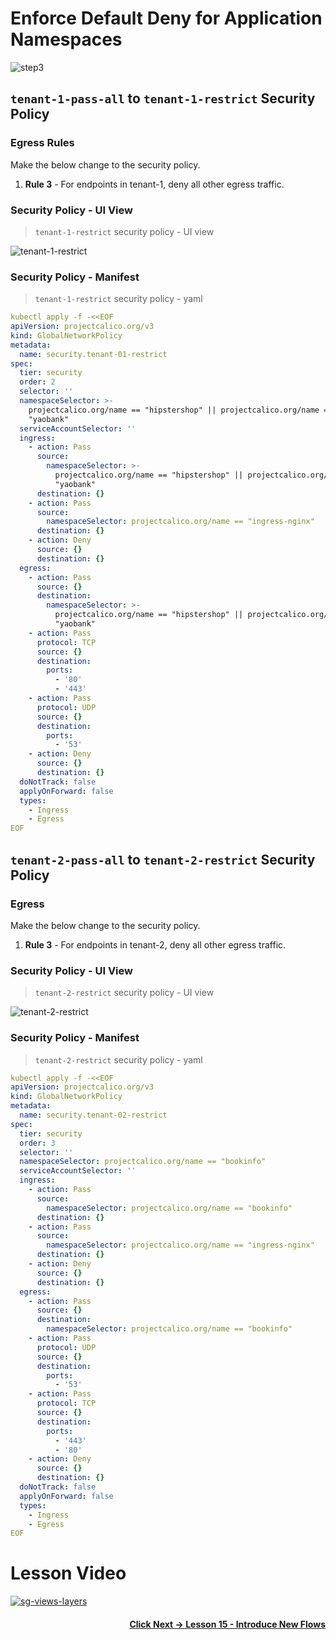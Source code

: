 # Enforce Default Deny for Application Namespaces

![step3](images/step6.png)

## `tenant-1-pass-all` to `tenant-1-restrict` Security Policy


### Egress Rules

Make the below change to the security policy. 

01. **Rule 3** - For endpoints in tenant-1, deny all other egress traffic.

### Security Policy - UI View
> `tenant-1-restrict` security policy - UI view

![tenant-1-restrict](images/quickstart-self-service-tenant-1-restrict.png)

### Security Policy - Manifest
> `tenant-1-restrict` security policy - yaml

```yaml
kubectl apply -f -<<EOF
apiVersion: projectcalico.org/v3
kind: GlobalNetworkPolicy
metadata:
  name: security.tenant-01-restrict
spec:
  tier: security
  order: 2
  selector: ''
  namespaceSelector: >-
    projectcalico.org/name == "hipstershop" || projectcalico.org/name ==
    "yaobank"
  serviceAccountSelector: ''
  ingress:
    - action: Pass
      source:
        namespaceSelector: >-
          projectcalico.org/name == "hipstershop" || projectcalico.org/name ==
          "yaobank"
      destination: {}
    - action: Pass
      source:
        namespaceSelector: projectcalico.org/name == "ingress-nginx"
      destination: {}
    - action: Deny
      source: {}
      destination: {}
  egress:
    - action: Pass
      source: {}
      destination:
        namespaceSelector: >-
          projectcalico.org/name == "hipstershop" || projectcalico.org/name ==
          "yaobank"
    - action: Pass
      protocol: TCP
      source: {}
      destination:
        ports:
          - '80'
          - '443'
    - action: Pass
      protocol: UDP
      source: {}
      destination:
        ports:
          - '53'
    - action: Deny
      source: {}
      destination: {}
  doNotTrack: false
  applyOnForward: false
  types:
    - Ingress
    - Egress
EOF

```

## `tenant-2-pass-all` to `tenant-2-restrict` Security Policy

### Egress

Make the below change to the security policy. 

01. **Rule 3** - For endpoints in tenant-2, deny all other egress traffic.

### Security Policy - UI View
> `tenant-2-restrict` security policy - UI view

![tenant-2-restrict](images/quickstart-self-service-tenant-2-restrict.png)

### Security Policy - Manifest

> `tenant-2-restrict` security policy - yaml

```yaml
kubectl apply -f -<<EOF
apiVersion: projectcalico.org/v3
kind: GlobalNetworkPolicy
metadata:
  name: security.tenant-02-restrict
spec:
  tier: security
  order: 3
  selector: ''
  namespaceSelector: projectcalico.org/name == "bookinfo"
  serviceAccountSelector: ''
  ingress:
    - action: Pass
      source:
        namespaceSelector: projectcalico.org/name == "bookinfo"
      destination: {}
    - action: Pass
      source:
        namespaceSelector: projectcalico.org/name == "ingress-nginx"
      destination: {}
    - action: Deny
      source: {}
      destination: {}
  egress:
    - action: Pass
      source: {}
      destination:
        namespaceSelector: projectcalico.org/name == "bookinfo"
    - action: Pass
      protocol: UDP
      source: {}
      destination:
        ports:
          - '53'
    - action: Pass
      protocol: TCP
      source: {}
      destination:
        ports:
          - '443'
          - '80'
    - action: Deny
      source: {}
      destination: {}
  doNotTrack: false
  applyOnForward: false
  types:
    - Ingress
    - Egress
EOF

```

# Lesson Video

[![sg-views-layers](images/vedd.png)](https://tigera.wistia.com/medias/nyvmnpsbu1)

#### <div align="right">  [Click Next -> Lesson 15 - Introduce New Flows](https://github.com/tigera-cs/quickstart-self-service/blob/main/modules/new-flows.md) </div>
